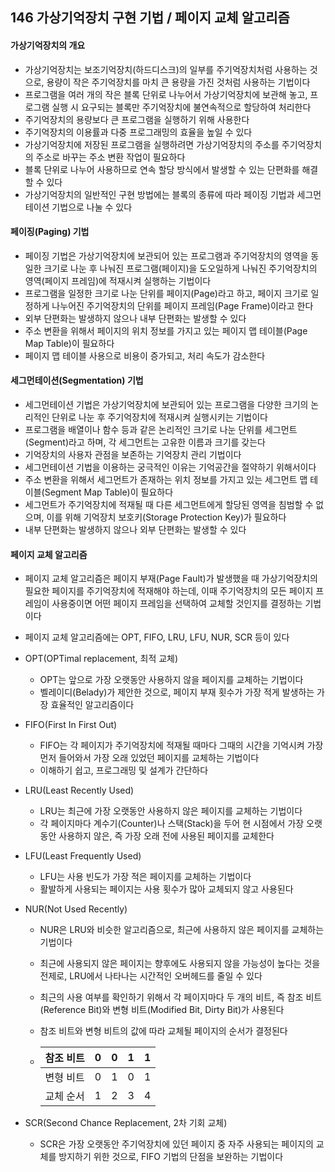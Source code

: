 ## 146 가상기억장치 구현 기법 / 페이지 교체 알고리즘

#### 가상기억장치의 개요

- 가상기억장치는 보조기억장치(하드디스크)의 일부를 주기억장치처럼 사용하는 것으로, 용량이 작은 주기억장치를 마치 큰 용량을 가진 것처럼 사용하는 기법이다
- 프로그램을 여러 개의 작은 블록 단위로 나누어서 가상기억장치에 보관해 놓고, 프로그램 실행 시 요구되는 블록만 주기억장치에 불연속적으로 할당하여 처리한다
- 주기억장치의 용량보다 큰 프로그램을 실행하기 위해 사용한다
- 주기억장치의 이용률과 다중 프로그래밍의 효율을 높일 수 있다
- 가상기억장치에 저장된 프로그램을 실행하려면 가상기억장치의 주소를 주기억장치의 주소로 바꾸는 주소 변환 작업이 필요하다
- 블록 단위로 나누어 사용하므로 연속 할당 방식에서 발생할 수 있는 단편화를 해결할 수 있다
- 가상기억장치의 일반적인 구현 방법에는 블록의 종류에 따라 페이징 기법과 세그먼테이션 기법으로 나눌 수 있다



#### 페이징(Paging) 기법

- 페이징 기법은 가상기억장치에 보관되어 있는 프로그램과 주기억장치의 영역을 동일한 크기로 나눈 후 나눠진 프로그램(페이지)을 도오일하게 나눠진 주기억장치의 영역(페이지 프레임)에 적재시켜 실행하는 기법이다
- 프로그램을 일정한 크기로 나눈 단위를 페이지(Page)라고 하고, 페이지 크기로 일정하게 나누어진 주기억장치의 단위를 페이지 프레임(Page Frame)이라고 한다
- 외부 단편화는 발생하지 않으나 내부 단편화는 발생할 수 있다
- 주소 변환을 위해서 페이지의 위치 정보를 가지고 있는 페이지 맵 테이블(Page Map Table)이 필요하다
- 페이지 맵 테이블 사용으로 비용이 증가되고, 처리 속도가 감소한다



#### 세그먼테이션(Segmentation) 기법

- 세그먼테이션 기법은 가상기억장치에 보관되어 있는 프로그램을 다양한 크기의 논리적인 단위로 나눈 후 주기억장치에 적재시켜 실행시키는 기법이다
- 프로그램을 배열이나 함수 등과 같은 논리적인 크기로 나눈 단위를 세그먼트(Segment)라고 하며, 각 세그먼트는 고유한 이름과 크기를 갖는다
- 기억장치의 사용자 관점을 보존하는 기억장치 관리 기법이다
- 세그먼테이션 기법을 이용하는 궁극적인 이유는 기억공간을 절약하기 위해서이다
- 주소 변환을 위해서 세그먼트가 존재하는 위치 정보를 가지고 있는 세그먼트 맵 테이블(Segment Map Table)이 필요하다
- 세그먼트가 주기억장치에 적재될 때 다른 세그먼트에게 할당된 영역을 침범할 수 없으며, 이를 위해 기억장치 보호키(Storage Protection Key)가 필요하다
- 내부 단편화는 발생하지 않으나 외부 단편화는 발생할 수 있다



#### 페이지 교체 알고리즘

- 페이지 교체 알고리즘은 페이지 부재(Page Fault)가 발생했을 때 가상기억장치의 필요한 페이지를 주기억장치에 적재해야 하는데, 이때 주기억장치의 모든 페이지 프레임이 사용중이면 어떤 페이지 프레임을 선택하여 교체할 것인지를 결정하는 기법이다

- 페이지 교체 알고리즘에는 OPT, FIFO, LRU, LFU, NUR, SCR 등이 있다

- OPT(OPTimal replacement, 최적 교체)

  - OPT는 앞으로 가장 오랫동안 사용하지 않을 페이지를 교체하는 기법이다
  - 벨레이디(Belady)가 제안한 것으로, 페이지 부재 횟수가 가장 적게 발생하는 가장 효율적인 알고리즘이다

- FIFO(First In First Out)

  - FIFO는 각 페이지가 주기억장치에 적재될 때마다 그때의 시간을 기억시켜 가장 먼저 들어와서 가장 오래 있었던 페이지를 교체하는 기법이다
  - 이해하기 쉽고, 프로그래밍 및 설계가 간단하다

- LRU(Least Recently Used)

  - LRU는 최근에 가장 오랫동안 사용하지 않은 페이지를 교체하는 기법이다
  - 각 페이지마다 계수기(Counter)나 스택(Stack)을 두어 현 시점에서 가장 오랫동안 사용하지 않은, 즉 가장 오래 전에 사용된 페이지를 교체한다

- LFU(Least Frequently Used)

  - LFU는 사용 빈도가 가장 적은 페이지를 교체하는 기법이다
  - 활발하게 사용되는 페이지는 사용 횟수가 많아 교체되지 않고 사용된다

- NUR(Not Used Recently)

  - NUR은 LRU와 비슷한 알고리즘으로, 최근에 사용하지 않은 페이지를 교체하는 기법이다

  - 최근에 사용되지 않은 페이지는 향후에도 사용되지 않을 가능성이 높다는 것을 전제로, LRU에서 나타나는 시간적인 오버헤드를 줄일 수 있다

  - 최근의 사용 여부를 확인하기 위해서 각 페이지마다 두 개의 비트, 즉 참조 비트(Reference Bit)와 변형 비트(Modified Bit, Dirty Bit)가 사용된다

  - 참조 비트와 변형 비트의 값에 따라 교체될 페이지의 순서가 결정된다

  - | 참조 비트 |  0   |  0   |  1   |  1   |
    | :-------: | :--: | :--: | :--: | :--: |
    | 변형 비트 |  0   |  1   |  0   |  1   |
    | 교체 순서 |  1   |  2   |  3   |  4   |

- SCR(Second Chance Replacement, 2차 기회 교체)

  - SCR은 가장 오랫동안 주기억장치에 있던 페이지 중 자주 사용되는 페이지의 교체를 방지하기 위한 것으로, FIFO 기법의 단점을 보완하는 기법이다

